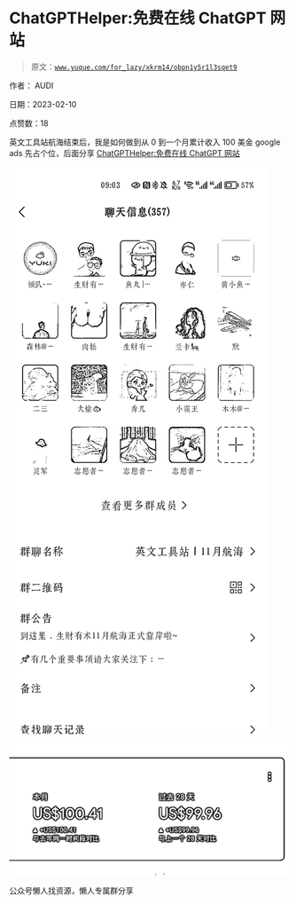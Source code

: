 # ChatGPTHelper:免费在线 ChatGPT 网站

> 原文：[`www.yuque.com/for_lazy/xkrm14/obpn1y5r1l3sqet9`](https://www.yuque.com/for_lazy/xkrm14/obpn1y5r1l3sqet9)

作者： AUDI

日期：2023-02-10

点赞数：18

英文工具站航海结束后，我是如何做到从 0 到一个月累计收入 100 美金 google ads 先占个位，后面分享 [ChatGPTHelper:免费在线 ChatGPT 网站](https://aicodehelper.com/chat/index.html)

![](img/b93a09a8e0a21be6e84dd96b112e981d.png)

![](img/bee9df639a5d9d83417b72bec13025cf.png)

公众号懒人找资源，懒人专属群分享

